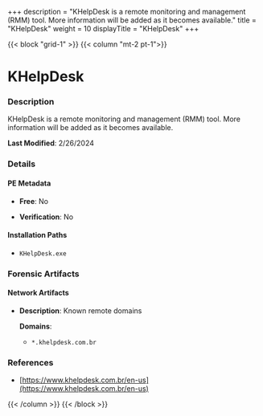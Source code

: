 +++
description = "KHelpDesk is a remote monitoring and management (RMM) tool. More information will be added as it becomes available."
title = "KHelpDesk"
weight = 10
displayTitle = "KHelpDesk"
+++


{{< block "grid-1" >}}
{{< column "mt-2 pt-1">}}

# KHelpDesk


### Description

KHelpDesk is a remote monitoring and management (RMM) tool. More information will be added as it becomes available.



**Last Modified**: 2/26/2024

### Details


#### PE Metadata


- **Free**: No

- **Verification**: No




#### Installation Paths
- `KHelpDesk.exe`

### Forensic Artifacts




#### Network Artifacts

- **Description**: Known remote domains

  **Domains**:
    - `*.khelpdesk.com.br`





### References
- [https://www.khelpdesk.com.br/en-us](https://www.khelpdesk.com.br/en-us)



{{< /column >}}
{{< /block >}}
